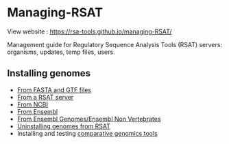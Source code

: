 # Managing-RSAT
View website : https://rsa-tools.github.io/managing-RSAT/

Management guide for Regulatory Sequence Analysis Tools (RSAT) servers: organisms, updates, temp files, users.

## Installing genomes

- [From FASTA and GTF files](genome_installation/install_organisms_FASTA_GTF.html)
- [From a RSAT server](genome_installation/install_organisms_RSAT.html)
- [From NCBI](genome_installation/install_organisms_from_ncbi.html)
- [From Ensembl](genome_installation/install_organisms_from_ensembl.html)
- [From Ensembl Genomes/Ensembl Non Vertebrates](genome_installation/install_organisms_ensembl_genomes.html)
- [Uninstalling genomes from RSAT](genome_installation/uninstalling_organisms.html)
- Installing and testing [comparative genomics tools](comparative_genomics/comparative_genomics.html)

<!--
## Updating RSAT

## Management of temporary files
-->


